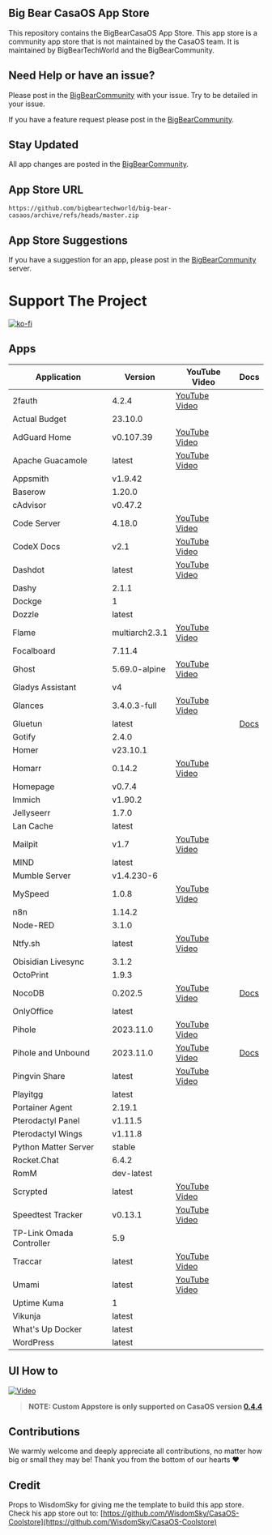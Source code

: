 ## Big Bear CasaOS App Store

This repository contains the BigBearCasaOS App Store. This app store is a community app store that is not maintained by the CasaOS team. It is maintained by BigBearTechWorld and the BigBearCommunity.

## Need Help or have an issue?

Please post in the [BigBearCommunity](https://community.bigbeartechworld.com/c/big-bear-casas/10) with your issue. Try to be detailed in your issue.

If you have a feature request please post in the [BigBearCommunity](https://community.bigbeartechworld.com/c/big-bear-casaos/bigbearcasaos-suggestions/40).

## Stay Updated

All app changes are posted in the [BigBearCommunity](https://community.bigbeartechworld.com/c/bigbearyoutube/bigbearcasaos/10).

## App Store URL

```text
https://github.com/bigbeartechworld/big-bear-casaos/archive/refs/heads/master.zip
```

## App Store Suggestions

If you have a suggestion for an app, please post in the [BigBearCommunity](https://community.bigbeartechworld.com) server.

# Support The Project

[![ko-fi](https://ko-fi.com/img/githubbutton_sm.svg)](https://ko-fi.com/E1E5NDK3I)

## Apps

| Application              | Version        | YouTube Video                                                                                                       | Docs                                                                                           |
| ------------------------ | -------------- | ------------------------------------------------------------------------------------------------------------------- | ---------------------------------------------------------------------------------------------- |
| 2fauth                   | 4.2.4          | [YouTube Video](https://youtu.be/yCnjxSryD_U)                                                                       |
| Actual Budget            | 23.10.0        |                                                                                                                     |
| AdGuard Home             | v0.107.39      | [YouTube Video](https://youtu.be/6cu0kfP50Jg)                                                                       |
| Apache Guacamole         | latest         | [YouTube Video](https://youtu.be/6cu0kfP50Jg)                                                                       |
| Appsmith                 | v1.9.42        |                                                                                                                     |
| Baserow                  | 1.20.0         |                                                                                                                     |
| cAdvisor                 | v0.47.2        |                                                                                                                     |
| Code Server              | 4.18.0         | [YouTube Video](https://youtu.be/aiYcwXDfgE8)                                                                       |
| CodeX Docs               | v2.1           | [YouTube Video](https://youtu.be/dKm2VJwam24)                                                                       |
| Dashdot                  | latest         | [YouTube Video](https://youtu.be/if_fyuX_5fU)                                                                       |
| Dashy                    | 2.1.1          |                                                                                                                     |
| Dockge                   | 1              |                                                                                                                     |
| Dozzle                   | latest         |                                                                                                                     |
| Flame                    | multiarch2.3.1 | [YouTube Video](https://youtu.be/p_P_jKmJRz8)                                                                       |
| Focalboard               | 7.11.4         |                                                                                                                     |
| Ghost                    | 5.69.0-alpine  | [YouTube Video](https://youtu.be/oJZK9vH4W4Y)                                                                       |
| Gladys Assistant         | v4             |                                                                                                                     |
| Glances                  | 3.4.0.3-full   | [YouTube Video](https://youtu.be/nwsVJ0QB0sM)                                                                       |
| Gluetun                  | latest         |                                                                                                                     | [Docs](https://community.bigbeartechworld.com/t/added-gluetun-to-big-bear-casaos/175)          |
| Gotify                   | 2.4.0          |                                                                                                                     |
| Homer                    | v23.10.1       |                                                                                                                     |
| Homarr                   | 0.14.2         | [YouTube Video](https://youtu.be/H4rzZNO47Uk)                                                                       |
| Homepage                 | v0.7.4         |                                                                                                                     |
| Immich                   | v1.90.2        |                                                                                                                     |
| Jellyseerr               | 1.7.0          |                                                                                                                     |
| Lan Cache                | latest         |                                                                                                                     |
| Mailpit                  | v1.7           | [YouTube Video](https://youtu.be/2MY3S6csrVw)                                                                       |
| MIND                     | latest         |                                                                                                                     |
| Mumble Server            | v1.4.230-6     |                                                                                                                     |
| MySpeed                  | 1.0.8          | [YouTube Video](https://youtu.be/7roj87Fytz0)                                                                       |
| n8n                      | 1.14.2         |                                                                                                                     |
| Node-RED                 | 3.1.0          |                                                                                                                     |
| Ntfy.sh                  | latest         | [YouTube Video](https://youtu.be/wSWhtSNwTd8)                                                                       |
| Obisidian Livesync       | 3.1.2          |                                                                                                                     |
| OctoPrint                | 1.9.3          |                                                                                                                     |
| NocoDB                   | 0.202.5        | [YouTube Video](https://youtu.be/mO2YzWpBu4o)                                                                       | [Docs](https://community.bigbeartechworld.com/t/added-nocodb-to-big-bear-casaos/177)           |
| OnlyOffice               | latest         |                                                                                                                     |
| Pihole                   | 2023.11.0      | [YouTube Video](https://youtu.be/FcMF1sYacqk)                                                                       |                                                                                                |
| Pihole and Unbound       | 2023.11.0      | [YouTube Video](https://youtu.be/ByFSgnnUuBI)                                                                       | [Docs](https://community.bigbeartechworld.com/t/added-pihole-and-unbound-to-bigbearcasaos/191) |
| Pingvin Share            | latest         | [YouTube Video](https://youtu.be/SRJUS7h1vhU)                                                                       |
| Playitgg                 | latest         |                                                                                                                     |
| Portainer Agent          | 2.19.1         |                                                                                                                     |
| Pterodactyl Panel        | v1.11.5        |                                                                                                                     |
| Pterodactyl Wings        | v1.11.8        |                                                                                                                     |
| Python Matter Server     | stable         |                                                                                                                     |
| Rocket.Chat              | 6.4.2          |                                                                                                                     |
| RomM                     | dev-latest     |                                                                                                                     |
| Scrypted                 | latest         | [YouTube Video](https://community.bigbeartechworld.com/t/how-to-install-scrypted-on-casaos-using-bigbearcasaos/155) |
| Speedtest Tracker        | v0.13.1        | [YouTube Video](https://youtu.be/TLjS8xNNwis)                                                                       |                                                                                                |
| TP-Link Omada Controller | 5.9            |                                                                                                                     |
| Traccar                  | latest         | [YouTube Video](https://youtu.be/zn_tu9r6g-w)                                                                       |
| Umami                    | latest         | [YouTube Video](https://youtu.be/4DEF5fNf8hU)                                                                       |
| Uptime Kuma              | 1              |                                                                                                                     |
| Vikunja                  | latest         |                                                                                                                     |
| What's Up Docker         | latest         |                                                                                                                     |
| WordPress                | latest         |                                                                                                                     |

## UI How to

[![Video](https://img.youtube.com/vi/rqFUeDDb5uA/0.jpg)](https://youtu.be/rqFUeDDb5uA)

> **NOTE: Custom Appstore is only supported on CasaOS version [0.4.4](https://blog.casaos.io/blog/32.html)**

## Contributions

We warmly welcome and deeply appreciate all contributions, no matter how big or small they may be! Thank you from the bottom of our hearts ❤️

## Credit

Props to WisdomSky for giving me the template to build this app store. Check his app store out to: [https://github.com/WisdomSky/CasaOS-Coolstore](https://github.com/WisdomSky/CasaOS-Coolstore)
